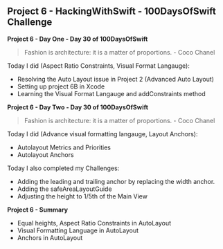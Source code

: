 ## Project 6 - HackingWithSwift - 100DaysOfSwift Challenge

**Project 6 - Day One - Day 30 of 100DaysOfSwift**

>  Fashion is architecture: it is a matter of proportions. - Coco Chanel

Today I did (Aspect Ratio Constraints, Visual Format Langauge):

- Resolving the Auto Layout issue in Project 2 (Advanced Auto Layout)
- Setting up project 6B in Xcode
- Learning the Visual Format Langauge and addConstraints method

**Project 6 - Day Two - Day 30 of 100DaysOfSwift**

>  Fashion is architecture: it is a matter of proportions. - Coco Chanel

Today I did (Advance visual formatting langauge, Layout Anchors):

- Autolayout Metrics and Priorities
- Autolayout Anchors

Today I also completed my Challenges:

- Adding the leading and trailing anchor by replacing the width anchor.
- Adding the safeAreaLayoutGuide
- Adjusting the height to 1/5th of the Main View

**Project 6 - Summary**

- Equal heights, Aspect Ratio Constraints in AutoLayout
- Visual Formatting Language in AutoLayout
- Anchors in AutoLayout
